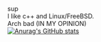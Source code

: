 sup \
I like c++ and Linux/FreeBSD. \
Arch bad (IN MY OPINION) \
[![Anurag's GitHub stats](https://github-readme-stats.vercel.app/api?username=bupboi1337)](https://github.com/anuraghazra/github-readme-stats)
